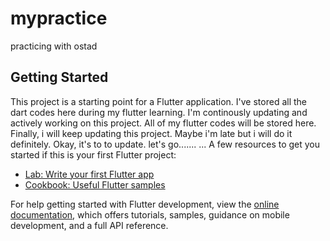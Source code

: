 # mypractice

practicing with ostad

## Getting Started

This project is a starting point for a Flutter application.
I've stored all the dart codes here during my flutter learning.
I'm continously updating and actively working on this project. All of my flutter codes will be stored here.
Finally, i will keep updating this project. Maybe i'm late but i will do it definitely. Okay, it's to to update. let's go.......
...
A few resources to get you started if this is your first Flutter project:

- [Lab: Write your first Flutter app](https://docs.flutter.dev/get-started/codelab)
- [Cookbook: Useful Flutter samples](https://docs.flutter.dev/cookbook)

For help getting started with Flutter development, view the
[online documentation](https://docs.flutter.dev/), which offers tutorials,
samples, guidance on mobile development, and a full API reference.
